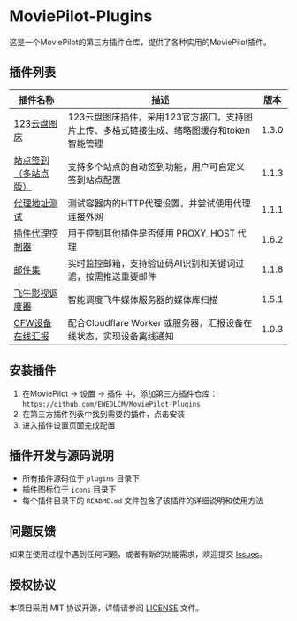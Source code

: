 # MoviePilot-Plugins

这是一个MoviePilot的第三方插件仓库，提供了各种实用的MoviePilot插件。

## 插件列表

| 插件名称 | 描述 | 版本 |
| --- | --- | --- |
| [123云盘图床](./plugins.v2/cloudimg123/README.md) | 123云盘图床插件，采用123官方接口，支持图片上传、多格式链接生成、缩略图缓存和token智能管理 | 1.3.0 |
| [站点签到（多站点版）](./plugins.v2/dzdsingnin/README.md) | 支持多个站点的自动签到功能，用户可自定义签到站点配置 | 1.1.3 |
| [代理地址测试](./plugins.v2/proxytest/README.md) | 测试容器内的HTTP代理设置，并尝试使用代理连接外网 | 1.1.1 |
| [插件代理控制器](./plugins.v2/proxycontroller/README.md) |用于控制其他插件是否使用 PROXY_HOST 代理 | 1.6.2 |
| [邮件集](./plugins.v2/yjj/README.md) |实时监控邮箱，支持验证码AI识别和关键词过滤，按需推送重要邮件| 1.1.8 |
| [飞牛影视调度器](./plugins.v2/fnmvscheduler/README.md) |智能调度飞牛媒体服务器的媒体库扫描| 1.5.1 |
| [CFW设备在线汇报](./plugins.v2/cfworkerheartbeat/README.md) |配合Cloudflare Worker 或服务器，汇报设备在线状态，实现设备离线通知| 1.0.3 |
## 安装插件

1. 在MoviePilot -> 设置 -> 插件 中，添加第三方插件仓库：`https://github.com/EWEDLCM/MoviePilot-Plugins`
2. 在第三方插件列表中找到需要的插件，点击安装
3. 进入插件设置页面完成配置

## 插件开发与源码说明

- 所有插件源码位于 `plugins` 目录下
- 插件图标位于 `icons` 目录下
- 每个插件目录下的 `README.md` 文件包含了该插件的详细说明和使用方法

## 问题反馈

如果在使用过程中遇到任何问题，或者有新的功能需求，欢迎提交 [Issues](https://github.com/EWEDLCM/MoviePilot-Plugins/issues)。

## 授权协议

本项目采用 MIT 协议开源，详情请参阅 [LICENSE](./LICENSE) 文件。 
